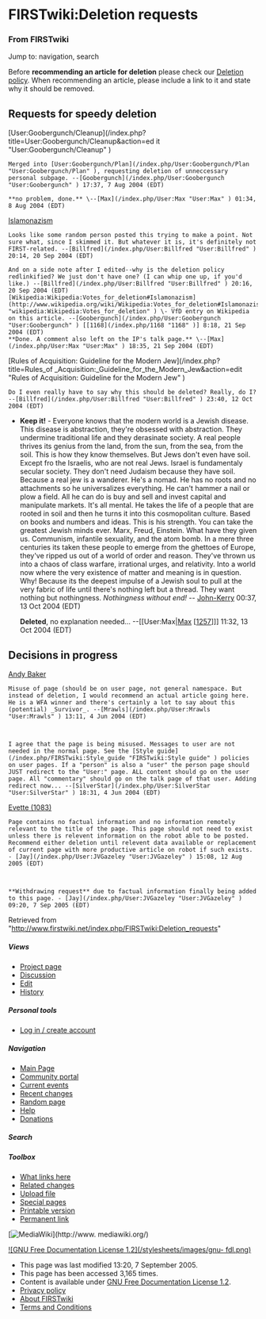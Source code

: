 
# FIRSTwiki:Deletion requests

### From FIRSTwiki

Jump to: navigation, search

Before **recommending an article for deletion** please check our [Deletion
policy](/index.php?title=Deletion_policy&action=edit "Deletion policy" ). When
recommending an article, please include a link to it and state why it should
be removed.


## Requests for speedy deletion

[User:Goobergunch/Cleanup](/index.php?title=User:Goobergunch/Cleanup&action=ed
it "User:Goobergunch/Cleanup" )

    Merged into [User:Goobergunch/Plan](/index.php/User:Goobergunch/Plan "User:Goobergunch/Plan" ), requesting deletion of unneccessary personal subpage. --[Goobergunch](/index.php/User:Goobergunch "User:Goobergunch" ) 17:37, 7 Aug 2004 (EDT) 

    **no problem, done.** \--[Max](/index.php/User:Max "User:Max" ) 01:34, 8 Aug 2004 (EDT) 

[Islamonazism](/index.php?title=Islamonazism&action=edit "Islamonazism" )

    Looks like some random person posted this trying to make a point. Not sure what, since I skimmed it. But whatever it is, it's definitely not FIRST-related. --[Billfred](/index.php/User:Billfred "User:Billfred" ) 20:14, 20 Sep 2004 (EDT) 

    And on a side note after I edited--why is the deletion policy redlinkified? We just don't have one? (I can whip one up, if you'd like.) --[Billfred](/index.php/User:Billfred "User:Billfred" ) 20:16, 20 Sep 2004 (EDT) 
    [Wikipedia:Wikipedia:Votes_for_deletion#Islamonazism](http://www.wikipedia.org/wiki/Wikipedia:Votes_for_deletion#Islamonazism "wikipedia:Wikipedia:Votes_for_deletion" ) \- VfD entry on Wikipedia on this article. --[Goobergunch](/index.php/User:Goobergunch "User:Goobergunch" ) [[1168](/index.php/1168 "1168" )] 8:18, 21 Sep 2004 (EDT) 
    **Done. A comment also left on the IP's talk page.** \--[Max](/index.php/User:Max "User:Max" ) 18:35, 21 Sep 2004 (EDT) 

[Rules of Acquisition: Guideline for the Modern Jew](/index.php?title=Rules_of
_Acquisition:_Guideline_for_the_Modern_Jew&action=edit "Rules of Acquisition:
Guideline for the Modern Jew" )

    Do I even really have to say why this should be deleted? Really, do I? --[Billfred](/index.php/User:Billfred "User:Billfred" ) 23:40, 12 Oct 2004 (EDT) 

  * **Keep it!** \- Everyone knows that the modern world is a Jewish disease. This disease is abstraction, they're obsessed with abstraction. They undermine traditional life and they derasinate society. A real people thrives its genius from the land, from the sun, from the sea, from the soil. This is how they know themselves. But Jews don't even have soil. Except fro the Israelis, who are not real Jews. Israel is fundamentaly secular society. They don't need Judaism because they have soil. Because a real jew is a wanderer. He's a nomad. He has no roots and no attachments so he universalizes everything. He can't hammer a nail or plow a field. All he can do is buy and sell and invest capital and manipulate markets. It's all mental. He takes the life of a people that are rooted in soil and then he turns it into this cosmopolitan culture. Based on books and numbers and ideas. This is his strength. You can take the greatest Jewish minds ever. Marx, Freud, Einstein. What have they given us. Communism, infantile sexuality, and the atom bomb. In a mere three centuries its taken these people to emerge from the ghettoes of Europe, they've ripped us out of a world of order and reason. They've thrown us into a chaos of class warfare, irrational urges, and relativity. Into a world now where the very existence of matter and meaning is in question. Why! Because its the deepest impulse of a Jewish soul to pull at the very fabric of life until there's nothing left but a thread. They want nothing but nothingness. _Nothingness without end!_ \-- [John-Kerry](/index.php?title=User:John-Kerry&action=edit "User:John-Kerry" ) 00:37, 13 Oct 2004 (EDT) 

    **Deleted**, no explanation needed... --[[User:Max|[Max](/index.php/User:Max "User:Max" ) [[1257](/index.php/1257 "1257" )]]] 11:32, 13 Oct 2004 (EDT) 


## Decisions in progress

[Andy Baker](/index.php/Andy_Baker "Andy Baker" )

    Misuse of page (should be on user page, not general namespace. But instead of deletion, I would recommend an actual article going here. He is a WFA winner and there's certainly a lot to say about this (potential) _Survivor_. --[Mrawls](/index.php/User:Mrawls "User:Mrawls" ) 13:11, 4 Jun 2004 (EDT) 

    

    I agree that the page is being misused. Messages to user are not needed in the normal page. See the [Style guide](/index.php/FIRSTwiki:Style_guide "FIRSTwiki:Style guide" ) policies on user pages. If a "person" is also a "user" the person page should JUST redirect to the "User:" page. ALL content should go on the user page. All "commentary" should go on the talk page of that user. Adding redirect now... --[SilverStar](/index.php/User:SilverStar "User:SilverStar" ) 18:31, 4 Jun 2004 (EDT) 

  
[Evette (1083)](/index.php/Evette_%281083%29 "Evette \(1083\)" )

    Page contains no factual information and no information remotely relevant to the title of the page. This page should not need to exist unless there is relevent information on the robot able to be posted. Recommend either deletion until relevent data available or replacement of current page with more productive article on robot if such exists. - [Jay](/index.php/User:JVGazeley "User:JVGazeley" ) 15:08, 12 Aug 2005 (EDT) 

    

    **Withdrawing request** due to factual information finally being added to this page. - [Jay](/index.php/User:JVGazeley "User:JVGazeley" ) 09:20, 7 Sep 2005 (EDT) 

Retrieved from
"<http://www.firstwiki.net/index.php/FIRSTwiki:Deletion_requests>"

##### Views

  * [Project page](/index.php/FIRSTwiki:Deletion_requests)
  * [Discussion](/index.php?title=FIRSTwiki_talk:Deletion_requests&action=edit)
  * [Edit](/index.php?title=FIRSTwiki:Deletion_requests&action=edit)
  * [History](/index.php?title=FIRSTwiki:Deletion_requests&action=history)

##### Personal tools

  * [Log in / create account](/index.php?title=Special:Userlogin&returnto=FIRSTwiki:Deletion_requests)

[](/index.php/Main_Page "Main Page" )

##### Navigation

  * [Main Page](/index.php/Main_Page)
  * [Community portal](/index.php/FIRSTwiki:Community_portal)
  * [Current events](/index.php/Current_events)
  * [Recent changes](/index.php/Special:Recentchanges)
  * [Random page](/index.php/Special:Random)
  * [Help](/index.php/FIRSTwiki:Help)
  * [Donations](/index.php/FIRSTwiki:Site_support)

##### Search



##### Toolbox

  * [What links here](/index.php/Special:Whatlinkshere/FIRSTwiki:Deletion_requests)
  * [Related changes](/index.php/Special:Recentchangeslinked/FIRSTwiki:Deletion_requests)
  * [Upload file](/index.php/Special:Upload)
  * [Special pages](/index.php/Special:Specialpages)
  * [Printable version](/index.php?title=FIRSTwiki:Deletion_requests&printable=yes)
  * [Permanent link](/index.php?title=FIRSTwiki:Deletion_requests&oldid=39091)

[![MediaWiki](/skins/common/images/poweredby_mediawiki_88x31.png)](http://www.
mediawiki.org/)

[![GNU Free Documentation License 1.2](/stylesheets/images/gnu-
fdl.png)](http://www.gnu.org/copyleft/fdl.html)

  * This page was last modified 13:20, 7 September 2005.
  * This page has been accessed 3,165 times.
  * Content is available under [GNU Free Documentation License 1.2](http://www.gnu.org/copyleft/fdl.html "http://www.gnu.org/copyleft/fdl.html" ).
  * [Privacy policy](/index.php/FIRSTwiki:Privacy_policy "FIRSTwiki:Privacy policy" )
  * [About FIRSTwiki](/index.php/FIRSTwiki:About "FIRSTwiki:About" )
  * [Terms and Conditions](/index.php/FIRSTwiki:Terms_and_conditions "FIRSTwiki:Terms and conditions" )

